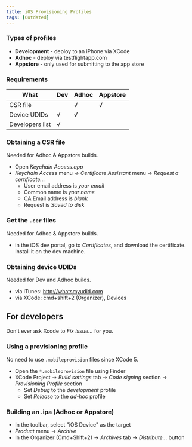 ```yaml
---
title: iOS Provisioning Profiles
tags: [Outdated]
---
```


### Types of profiles

* **Development** - deploy to an iPhone via XCode
* **Adhoc** - deploy via testflightapp.com
* **Appstore** - only used for submitting to the app store

### Requirements

| What            | Dev | Adhoc | Appstore |
| --------------- | --- | ----- | -------- |
| CSR file        |     | √     | √        |
| Device UDIDs    | √   | √     |          |
| Developers list | √   |       |          |

### Obtaining a CSR file

Needed for Adhoc & Appstore builds.

* Open _Keychain Access.app_
* _Keychain Access_ menu -> _Certificate Assistant_ menu -> _Request a certificate..._
  * User email address is _your email_
  * Common name is _your name_
  * CA Email address is _blank_
  * Request is _Saved to disk_

### Get the `.cer` files

Needed for Adhoc & Appstore builds.

* in the iOS dev portal, go to _Certificates_, and download the certificate.  
  Install it on the dev machine.

### Obtaining device UDIDs

Needed for Dev and Adhoc builds.

* via iTunes: http://whatsmyudid.com
* via XCode: cmd+shift+2 (Organizer), Devices

## For developers

Don't ever ask Xcode to _Fix issue..._ for you.

### Using a provisioning profile

No need to use `.mobileprovision` files since XCode 5.

* Open the `*.mobileprovision` file using Finder
* XCode Project -> _Build settings_ tab -> _Code signing_ section ->
  _Provisioning Profile_ section
  * Set _Debug_ to the _development_ profile
  * Set _Release_ to the _ad-hoc_ profile

### Building an .ipa (Adhoc or Appstore)

* In the toolbar, select "iOS Device" as the target
* _Product_ menu -> _Archive_
* In the Organizer (Cmd+Shift+2) -> _Archives_ tab -> _Distribute..._ button
